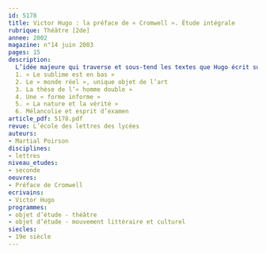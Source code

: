 ```yaml
---
id: 5178
title: Victor Hugo : la préface de « Cromwell ». Étude intégrale
rubrique: Théâtre [2de]
annee: 2002
magazine: n°14 juin 2003
pages: 15
description: 
  L’idée majeure qui traverse et sous-tend les textes que Hugo écrit sur le théâtre – mais c’est l’idée qui fonde toute son œuvre –, c’est que la vérité des choses, la vérité du monde, la vérité des hommes est dans le bas. Ne déclare-t-il pas : « Le sublime est en bas » ?…
  1. « Le sublime est en bas »
  2. Le « monde réel », unique objet de l’art
  3. La thèse de l’« homme double »
  4. Une « forme informe »
  5. « La nature et la vérité »
  6. Mélancolie et esprit d’examen
article_pdf: 5178.pdf
revue: L’école des lettres des lycées
auteurs:
- Martial Poirson
disciplines:
- lettres
niveau_etudes:
- seconde
oeuvres:
- Préface de Cromwell
ecrivains:
- Victor Hugo
programmes:
- objet d’étude - théâtre
- objet d’étude - mouvement littéraire et culturel
siecles:
- 19e siècle
---
```


